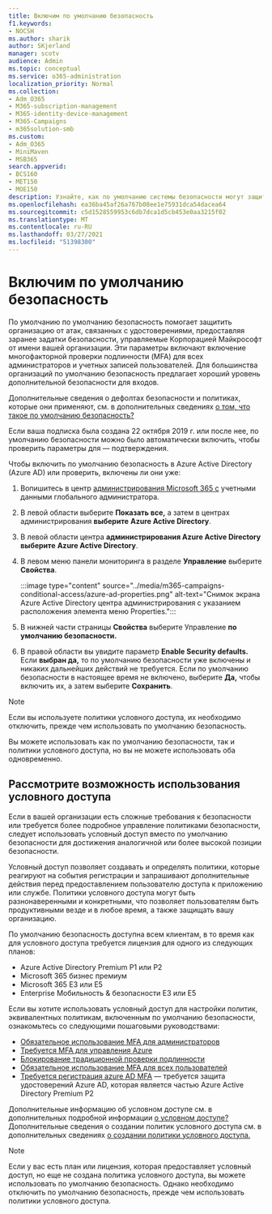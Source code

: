 ```yaml
---
title: Включим по умолчанию безопасность
f1.keywords:
- NOCSH
ms.author: sharik
author: SKjerland
manager: scotv
audience: Admin
ms.topic: conceptual
ms.service: o365-administration
localization_priority: Normal
ms.collection:
- Adm_O365
- M365-subscription-management
- M365-identity-device-management
- M365-Campaigns
- m365solution-smb
ms.custom:
- Adm_O365
- MiniMaven
- MSB365
search.appverid:
- BCS160
- MET150
- MOE150
description: Узнайте, как по умолчанию системы безопасности могут защитить организацию от атак, связанных с удостоверениями, путем предоставления заранее задающихся параметров безопасности.
ms.openlocfilehash: ea36ba45af26a767b08ee1e75931dca54dacea64
ms.sourcegitcommit: c5d1528559953c6db7dca1d5cb453e0aa3215f02
ms.translationtype: MT
ms.contentlocale: ru-RU
ms.lasthandoff: 03/27/2021
ms.locfileid: "51398300"
---
```

# <a name="turn-on-security-defaults"></a>Включим по умолчанию безопасность

По умолчанию по умолчанию безопасность помогает защитить организацию от атак, связанных с удостоверениями, предоставляя заранее задатки безопасности, управляемые Корпорацией Майкрософт от имени вашей организации. Эти параметры включают включение многофакторной проверки подлинности (MFA) для всех администраторов и учетных записей пользователей. Для большинства организаций по умолчанию безопасность предлагает хороший уровень дополнительной безопасности для входов.

Дополнительные сведения о дефолтах безопасности и политиках, которые они применяют, см. в дополнительных сведениях [о том, что такое по умолчанию безопасность?](/azure/active-directory/fundamentals/concept-fundamentals-security-defaults)

Если ваша подписка была создана 22 октября 2019 г. или после нее, по умолчанию безопасности можно было автоматически включить, чтобы проверить параметры для &mdash; подтверждения.

Чтобы включить по умолчанию безопасность в Azure Active Directory (Azure AD) или проверить, включены ли они уже:

1. Вопишитесь в центр <a href="https://go.microsoft.com/fwlink/p/?linkid=2024339" target="_blank">администрирования Microsoft 365 с</a> учетными данными глобального администратора.

2. В левой области выберите **Показать все,** а затем в центрах администрирования **выберите** **Azure Active Directory**.

3. В левой области центра **администрирования Azure Active Directory выберите** **Azure Active Directory**.

4. В левом меню панели мониторинга в разделе **Управление** выберите **Свойства**.

    :::image type="content" source="../media/m365-campaigns-conditional-access/azure-ad-properties.png" alt-text="Снимок экрана Azure Active Directory центра администрирования с указанием расположения элемента меню Properties.":::

5. В нижней части страницы **Свойства** выберите Управление **по умолчанию безопасности.**

6. В правой области вы увидите параметр **Enable Security defaults.** Если **выбран да,** то по умолчанию безопасности уже включены и никаких дальнейших действий не требуется. Если по умолчанию безопасности в настоящее время не включено, выберите **Да,** чтобы включить их, а затем выберите **Сохранить**.

> [!NOTE]
> Если вы используете политики условного доступа, их необходимо отключить, прежде чем использовать по умолчанию безопасность.
>
> Вы можете использовать как по умолчанию безопасности, так и политики условного доступа, но вы не можете использовать оба одновременно.

## <a name="consider-using-conditional-access"></a>Рассмотрите возможность использования условного доступа

Если в вашей организации есть сложные требования к безопасности или требуется более подробное управление политиками безопасности, следует использовать условный доступ вместо по умолчанию безопасности для достижения аналогичной или более высокой позиции безопасности. 

Условный доступ позволяет создавать и определять политики, которые реагируют на события регистрации и запрашивают дополнительные действия перед предоставлением пользователю доступа к приложению или службе. Политики условного доступа могут быть разнонаверенными и конкретными, что позволяет пользователям быть продуктивными везде и в любое время, а также защищать вашу организацию.

По умолчанию безопасность доступна всем клиентам, в то время как для условного доступа требуется лицензия для одного из следующих планов:

- Azure Active Directory Premium P1 или P2
- Microsoft 365 бизнес премиум
- Microsoft 365 E3 или E5
- Enterprise Мобильность & безопасности E3 или E5

Если вы хотите использовать условный доступ для настройки политик, эквивалентных политикам, включенным по умолчанию безопасности, ознакомьтесь со следующими пошаговыми руководствами:

- [Обязательное использование MFA для администраторов](/azure/active-directory/conditional-access/howto-conditional-access-policy-admin-mfa)
- [Требуется MFA для управления Azure](/azure/active-directory/conditional-access/howto-conditional-access-policy-azure-management)
- [Блокирование традиционной проверки подлинности](/azure/active-directory/conditional-access/howto-conditional-access-policy-block-legacy)
- [Обязательное использование MFA для всех пользователей](/azure/active-directory/conditional-access/howto-conditional-access-policy-all-users-mfa)
- [Требуется регистрация azure AD MFA](/azure/active-directory/identity-protection/howto-identity-protection-configure-mfa-policy) — требуется защита удостоверений Azure AD, которая является частью Azure Active Directory Premium P2

Дополнительные информацию об условном доступе см. в дополнительных подробной информации [о условном доступе?](/azure/active-directory/conditional-access/overview) Дополнительные сведения о создании политик условного доступа см. в дополнительных сведениях [о создании политики условного доступа.](/azure/active-directory/authentication/tutorial-enable-azure-mfa#create-a-conditional-access-policy)

> [!NOTE]
> Если у вас есть план или лицензия, которая предоставляет условный доступ, но еще не создана политика условного доступа, вы можете использовать по умолчанию безопасность. Однако необходимо отключить по умолчанию безопасность, прежде чем использовать политики условного доступа.
